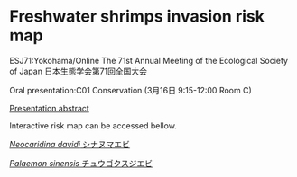 # Freshwater shrimps invasion risk map

ESJ71:Yokohama/Online The 71st Annual Meeting of the Ecological Society of Japan 日本生態学会第71回全国大会

Oral presentation:C01 Conservation (3月16日 9:15-12:00 Room C)

[Presentation abstract](https://esj.ne.jp/meeting/abst/71/C01-07.html)

Interactive risk map can be accessed bellow.

[*Neocaridina davidi* シナヌマエビ](https://uranus238.github.io/freshwater_shrimp_invasion/Nd.html)

[*Palaemon sinensis* チュウゴクスジエビ](https://uranus238.github.io/freshwater_shrimp_invasion/Ps.html)
